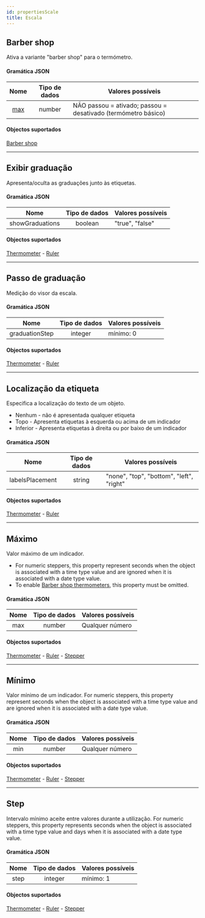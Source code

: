 ```yaml
---
id: propertiesScale
title: Escala
---
```


## Barber shop

Ativa a variante "barber shop" para o termómetro.

#### Gramática JSON

|       Nome      | Tipo de dados | Valores possíveis                                                                |
| :-------------: | :-----------: | -------------------------------------------------------------------------------- |
| [max](#maximum) |     number    | NÃO passou = ativado; passou = desativado (termómetro básico) |

#### Objectos suportados

[Barber shop](progressIndicator.md#barber-shop)

***

## Exibir graduação

Apresenta/oculta as graduações junto às etiquetas.

#### Gramática JSON

|       Nome      | Tipo de dados | Valores possíveis |
| :-------------: | :-----------: | ----------------- |
| showGraduations |    boolean    | "true", "false"   |

#### Objectos suportados

[Thermometer](progressIndicator.md#thermometer) - [Ruler](ruler.md#ruler)

***

## Passo de graduação

Medição do visor da escala.

#### Gramática JSON

|      Nome      | Tipo de dados | Valores possíveis |
| :------------: | :-----------: | ----------------- |
| graduationStep |    integer    | mínimo: 0         |

#### Objectos suportados

[Thermometer](progressIndicator.md#thermometer) - [Ruler](ruler.md#ruler)

***

## Localização da etiqueta

Especifica a localização do texto de um objeto.

- Nenhum - não é apresentada qualquer etiqueta
- Topo - Apresenta etiquetas à esquerda ou acima de um indicador
- Inferior - Apresenta etiquetas à direita ou por baixo de um indicador

#### Gramática JSON

|       Nome      | Tipo de dados | Valores possíveis                        |
| :-------------: | :-----------: | ---------------------------------------- |
| labelsPlacement |     string    | "none", "top", "bottom", "left", "right" |

#### Objectos suportados

[Thermometer](progressIndicator.md#thermometer) - [Ruler](ruler.md#ruler)

***

## Máximo

Valor máximo de um indicador.

- For numeric steppers, this property represent seconds when the object is associated with a time type value and are ignored when it is associated with a date type value.
- To enable [Barber shop thermometers](progressIndicator.md#barber-shop), this property must be omitted.

#### Gramática JSON

| Nome | Tipo de dados | Valores possíveis |
| :--: | :-----------: | ----------------- |
|  max |     number    | Qualquer número   |

#### Objectos suportados

[Thermometer](progressIndicator.md#thermometer) - [Ruler](ruler.md#ruler) - [Stepper](stepper.md#stepper)

***

## Mínimo

Valor mínimo de um indicador. For numeric steppers, this property represent seconds when the object is associated with a time type value and are ignored when it is associated with a date type value.

#### Gramática JSON

| Nome | Tipo de dados | Valores possíveis |
| :--: | :-----------: | ----------------- |
|  min |     number    | Qualquer número   |

#### Objectos suportados

[Thermometer](progressIndicator.md#thermometer) - [Ruler](ruler.md#ruler) - [Stepper](stepper.md#stepper)

***

## Step

Intervalo mínimo aceite entre valores durante a utilização. For numeric steppers, this property represents seconds when the object is associated with a time type value and days when it is associated with a date type value.

#### Gramática JSON

| Nome | Tipo de dados | Valores possíveis |
| :--: | :-----------: | ----------------- |
| step |    integer    | mínimo: 1         |

#### Objectos suportados

[Thermometer](progressIndicator.md#thermometer) - [Ruler](ruler.md#ruler) - [Stepper](stepper.md#stepper)
